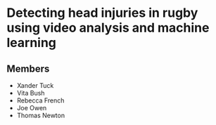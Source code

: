 # Detecting head injuries in rugby using video analysis and machine learning

## Members

* Xander Tuck
* Vita Bush
* Rebecca French
* Joe Owen
* Thomas Newton
